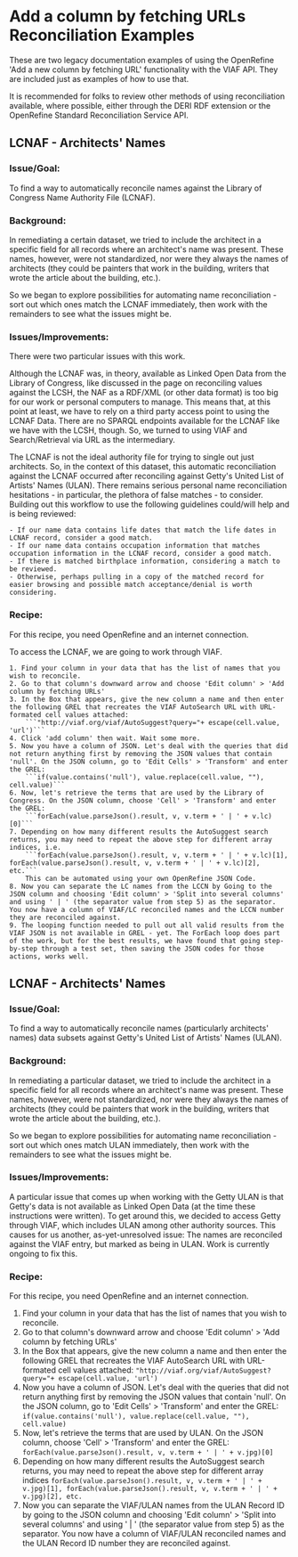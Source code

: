 # Add a column by fetching URLs Reconciliation Examples

These are two legacy documentation examples of using the OpenRefine 'Add a new column by fetching URL' functionality with the VIAF API. They are included just as examples of how to use that.

It is recommended for folks to review other methods of using reconciliation available, where possible, either through the DERI RDF extension or the OpenRefine Standard Reconciliation Service API.

## LCNAF - Architects' Names

### Issue/Goal:

To find a way to automatically reconcile names against the Library of Congress Name Authority File (LCNAF).

### Background:

In remediating a certain dataset, we tried to include the architect in a specific field for all records where an architect's name was present. These names, however, were not standardized, nor were they always the names of architects (they could be painters that work in the building, writers that wrote the article about the building, etc.).

So we began to explore possibilities for automating name reconciliation - sort out which ones match the LCNAF immediately, then work with the remainders to see what the issues might be.

### Issues/Improvements:

There were two particular issues with this work.

Although the LCNAF was, in theory, available as Linked Open Data from the Library of Congress, like discussed in the page on reconciling values against the LCSH, the NAF as a RDF/XML (or other data format) is too big for our work or personal computers to manage. This means that, at this point at least, we have to rely on a third party access point to using the LCNAF Data. There are no SPARQL endpoints available for the LCNAF like we have with the LCSH, though. So, we turned to using VIAF and Search/Retrieval via URL as the intermediary.

The LCNAF is not the ideal authority file for trying to single out just architects. So, in the context of this dataset, this automatic reconciliation against the LCNAF occurred after reconciling against Getty's United List of Artists' Names (ULAN). There remains serious personal name reconciliation hesitations - in particular, the plethora of false matches - to consider. Building out this workflow to use the following guidelines could/will help and is being reviewed:

	- If our name data contains life dates that match the life dates in LCNAF record, consider a good match.
	- If our name data contains occupation information that matches occupation information in the LCNAF record, consider a good match.
	- If there is matched birthplace information, considering a match to be reviewed.
	- Otherwise, perhaps pulling in a copy of the matched record for easier browsing and possible match acceptance/denial is worth considering.

### Recipe:
	
For this recipe, you need OpenRefine and an internet connection.


To access the LCNAF, we are going to work through VIAF. 

	1. Find your column in your data that has the list of names that you wish to reconcile.
	2. Go to that column's downward arrow and choose 'Edit column' > 'Add column by fetching URLs'
	3. In the Box that appears, give the new column a name and then enter the following GREL that recreates the VIAF AutoSearch URL with URL-formated cell values attached:
		```"http://viaf.org/viaf/AutoSuggest?query="+ escape(cell.value, 'url')```
	4. Click 'add column' then wait. Wait some more. 
	5. Now you have a column of JSON. Let's deal with the queries that did not return anything first by removing the JSON values that contain 'null'. On the JSON column, go to 'Edit Cells' > 'Transform' and enter the GREL:
		```if(value.contains('null'), value.replace(cell.value, ""), cell.value)```
	6. Now, let's retrieve the terms that are used by the Library of Congress. On the JSON column, choose 'Cell' > 'Transform' and enter the GREL:
		```forEach(value.parseJson().result, v, v.term + ' | ' + v.lc)[0]```
	7. Depending on how many different results the AutoSuggest search returns, you may need to repeat the above step for different array indices, i.e. 
		```forEach(value.parseJson().result, v, v.term + ' | ' + v.lc)[1], forEach(value.parseJson().result, v, v.term + ' | ' + v.lc)[2], etc.```
		This can be automated using your own OpenRefine JSON Code.
	8. Now you can separate the LC names from the LCCN by Going to the JSON column and choosing 'Edit column' > 'Split into several columns' and using ' | ' (the separator value from step 5) as the separator. You now have a column of VIAF/LC reconciled names and the LCCN number they are reconciled against.
	9. The looping function needed to pull out all valid results from the VIAF JSON is not available in GREL - yet. The ForEach loop does part of the work, but for the best results, we have found that going step-by-step through a test set, then saving the JSON codes for those actions, works well. 


## LCNAF - Architects' Names

### Issue/Goal:

To find a way to automatically reconcile names (particularly architects' names) data subsets against Getty's United List of Artists' Names (ULAN).

### Background:

In remediating a particular dataset, we tried to include the architect in a specific field for all records where an architect's name was present. These names, however, were not standardized, nor were they always the names of architects (they could be painters that work in the building, writers that wrote the article about the building, etc.).

So we began to explore possibilities for automating name reconciliation - sort out which ones match ULAN immediately, then work with the remainders to see what the issues might be.

### Issues/Improvements:

A particular issue that comes up when working with the Getty ULAN is that Getty's data is not available as Linked Open Data (at the time these instructions were written). To get around this, we decided to access Getty through VIAF, which includes ULAN among other authority sources. This causes for us another, as-yet-unresolved issue: The names are reconciled against the VIAF entry, but marked as being in ULAN. Work is currently ongoing to fix this. 

### Recipe:
	
For this recipe, you need OpenRefine and an internet connection.


1. Find your column in your data that has the list of names that you wish to reconcile. 
2. Go to that column's downward arrow and choose 'Edit column' > 'Add column by fetching URLs'
3. In the Box that appears, give the new column a name and then enter the following GREL that recreates the VIAF AutoSearch URL with URL-formated cell values attached:
	```"http://viaf.org/viaf/AutoSuggest?query="+ escape(cell.value, 'url')```
4. Now you have a column of JSON. Let's deal with the queries that did not return anything first by removing the JSON values that contain 'null'. On the JSON column, go to 'Edit Cells' > 'Transform' and enter the GREL:
	```if(value.contains('null'), value.replace(cell.value, ""), cell.value)```
5. Now, let's retrieve the terms that are used by ULAN. On the JSON column, choose 'Cell' > 'Transform' and enter the GREL:
	```forEach(value.parseJson().result, v, v.term + ' | ' + v.jpg)[0]```
6. Depending on how many different results the AutoSuggest search returns, you may need to repeat the above step for different array indices 
	```forEach(value.parseJson().result, v, v.term + ' | ' + v.jpg)[1], forEach(value.parseJson().result, v, v.term + ' | ' + v.jpg)[2], etc.```
7. Now you can separate the VIAF/ULAN names from the ULAN Record ID by going to the JSON column and choosing 'Edit column' > 'Split into several columns' and using ' | ' (the separator value from step 5) as the separator. You now have a column of VIAF/ULAN reconciled names and the ULAN Record ID number they are reconciled against.
 